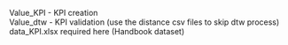 Value_KPI - KPI creation  
Value_dtw - KPI validation (use the distance csv files to skip dtw process)  
data_KPI.xlsx required here (Handbook dataset)
